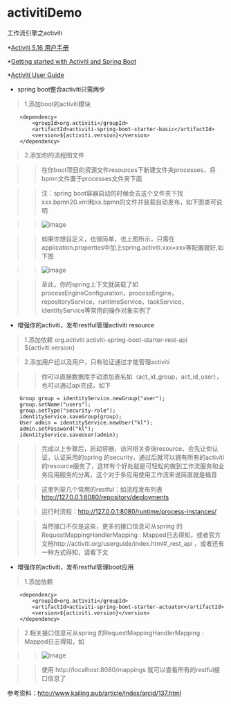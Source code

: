 # activitiDemo
工作流引擎之activiti

*[Activiti 5.16 用户手册](http://itmyhome.com/activiti/)

*[Getting started with Activiti and Spring Boot](https://spring.io/blog/2015/03/08/getting-started-with-activiti-and-spring-boot)

*[Activiti User Guide](https://www.activiti.org/userguide/index.html)


* spring boot整合activiti只需两步

>1.添加boot的activiti模块

		<dependency>
			<groupId>org.activiti</groupId>
			<artifactId>activiti-spring-boot-starter-basic</artifactId>
			<version>${activiti.version}</version>
		</dependency>
		
>2.添加你的流程图文件

>>在你boot项目的资源文件resources下新建文件夹processes，将bpmn文件置于processes文件夹下面

>>注：spring boot容器启动的时候会去这个文件夹下找xxx.bpmn20.xml和xx.bpmn的文件并装载自动发布，如下图类可说明

>>![image](https://raw.githubusercontent.com/Bryceyao/bryceFile/master/work/image/activitiDemo/20160819143438_74009.png)

>>如果你想自定义，也很简单，也上图所示，只需在application.properties中加上spring.activiti.xxx=xxx等配置就好,如下图

>>![image](https://raw.githubusercontent.com/Bryceyao/bryceFile/master/work/image/activitiDemo/20160819144400_28352.png)

>>至此，你的spring上下文就装载了如processEngineConfiguration，processEngine，repositoryService，runtimeService，taskService，identityService等常用的操作对象实例了

* 增强你的activiti，发布restful管理activiti resource
>1.添加依赖
		<dependency>
			<groupId>org.activiti</groupId>
			<artifactId>activiti-spring-boot-starter-rest-api</artifactId>
			<version>${activiti.version}</version>
		</dependency>
		
>2.添加用户组以及用户，只有验证通过才能管理activiti

>>你可以直接数据库手动添加表名如（act_id_group，act_id_user），也可以通过api完成，如下

		Group group = identityService.newGroup("user");
		group.setName("users");
		group.setType("security-role");
		identityService.saveGroup(group);
		User admin = identityService.newUser("kl");
		admin.setPassword("kl");
		identityService.saveUser(admin);
		
>>完成以上步骤后，启动容器，访问相关查询resource，会先让你认证，认证采用的spring 的security，通过后就可以拥有所有的activiti的resource服务了，这样有个好处就是可轻松的做到工作流服务和业务应用服务的分离，这个对于多应用使用工作流来说简直就是福音

>>这里列举几个常用的restful：如流程发布列表     http://127.0.0.1:8080/repository/deployments

>>运行时流程：http://127.0.0.1:8080/runtime/process-instances/

>>当然接口不仅是这些，更多的接口信息可从spring 的RequestMappingHandlerMapping : Mapped日志得知，或者官方文档http://activiti.org/userguide/index.html#_rest_api ，或者还有一种方式得知，请看下文

* 增强你的activiti，发布restful管理boot应用

>1.添加依赖

		<dependency>
			<groupId>org.activiti</groupId>
			<artifactId>activiti-spring-boot-starter-actuator</artifactId>
			<version>${activiti.version}</version>
		</dependency>
		
>2.相关接口信息可从spring 的RequestMappingHandlerMapping : Mapped日志得知，如

>>![image](https://raw.githubusercontent.com/Bryceyao/bryceFile/master/work/image/activitiDemo/20160819143013_47940.png)

>>使用 http://localhost:8080/mappings 就可以查看所有的restful接口信息了




参考资料：http://www.kailing.pub/article/index/arcid/137.html
